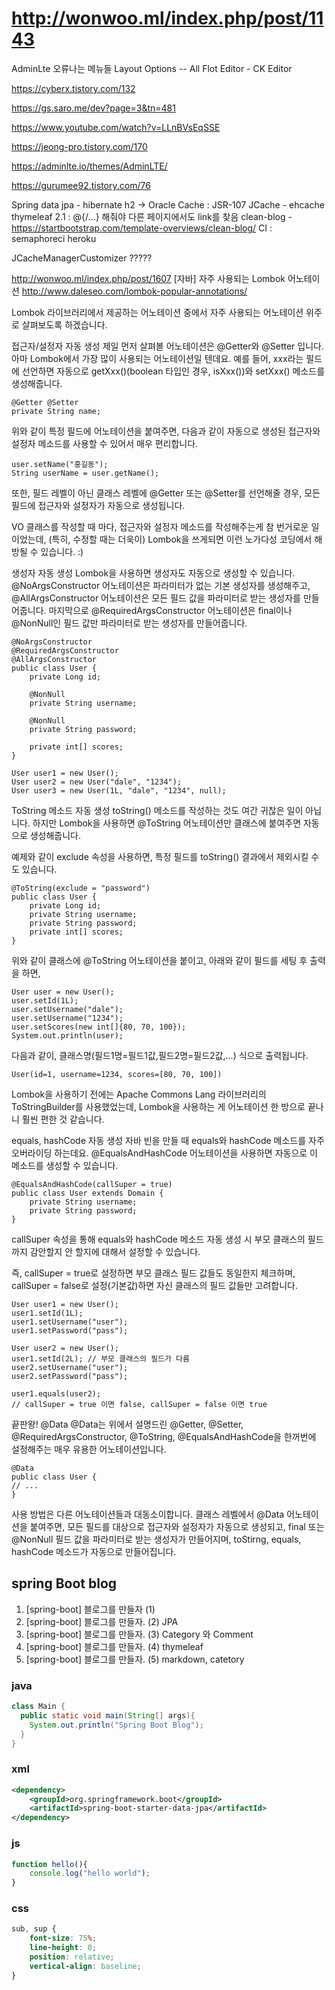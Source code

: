 # http://wonwoo.ml/index.php/post/1143

AdminLte 오류나는 메뉴들
Layout Options -- All
Flot
Editor - CK Editor

https://cyberx.tistory.com/132

https://gs.saro.me/dev?page=3&tn=481

https://www.youtube.com/watch?v=LLnBVsEqSSE

https://jeong-pro.tistory.com/170

https://adminlte.io/themes/AdminLTE/

https://gurumee92.tistory.com/76

<div class="widget-user-header bg-black" style="background: url('../dist/img/photo1.png') center center;">

Spring data jpa - hibernate
h2 -> Oracle
Cache : JSR-107 JCache - ehcache
thymeleaf 2.1 : @{/...} 해줘야 다른 페이지에서도 link를 찾음
clean-blog - https://startbootstrap.com/template-overviews/clean-blog/
CI : semaphoreci
heroku

JCacheManagerCustomizer ?????

http://wonwoo.ml/index.php/post/1607
[자바] 자주 사용되는 Lombok 어노테이션
http://www.daleseo.com/lombok-popular-annotations/

Lombok 라이브러리에서 제공하는 어노테이션 중에서 자주 사용되는 어노테이션 위주로 살펴보도록 하겠습니다.

접근자/설정자 자동 생성
제일 먼저 살펴볼 어노테이션은 @Getter와 @Setter 입니다.
아마 Lombok에서 가장 많이 사용되는 어노테이션일 텐데요.
예를 들어, xxx라는 필드에 선언하면 자동으로 getXxx()(boolean 타입인 경우, isXxx())와 setXxx() 메소드를 생성해줍니다.

    @Getter @Setter
    private String name;

위와 같이 특정 필드에 어노테이션을 붙여주면, 다음과 같이 자동으로 생성된 접근자와 설정자 메소드를 사용할 수 있어서 매우 편리합니다.

    user.setName("홍길동");
    String userName = user.getName();

또한, 필드 레벨이 아닌 클래스 레벨에 @Getter 또는 @Setter를 선언해줄 경우, 모든 필드에 접근자와 설정자가 자동으로 생성됩니다.

VO 클래스를 작성할 때 마다, 접근자와 설정자 메소드를 작성해주는게 참 번거로운 일이었는데, (특히, 수정할 때는 더욱이) Lombok을 쓰게되면 이런 노가다성 코딩에서 해방될 수 있습니다. :)

생성자 자동 생성
Lombok을 사용하면 생성자도 자동으로 생성할 수 있습니다.
@NoArgsConstructor 어노테이션은 파라미터가 없는 기본 생성자를 생성해주고,
@AllArgsConstructor 어노테이션은 모든 필드 값을 파라미터로 받는 생성자를 만들어줍니다.
마지막으로 @RequiredArgsConstructor 어노테이션은 final이나 @NonNull인 필드 값만 파라미터로 받는 생성자를 만들어줍니다.

    @NoArgsConstructor
    @RequiredArgsConstructor
    @AllArgsConstructor
    public class User {
        private Long id;

        @NonNull
        private String username;

        @NonNull
        private String password;

        private int[] scores;
    }

    User user1 = new User();
    User user2 = new User("dale", "1234");
    User user3 = new User(1L, "dale", "1234", null);

ToString 메소드 자동 생성
toString() 메소드를 작성하는 것도 여간 귀찮은 일이 아닙니다.
하지만 Lombok을 사용하면 @ToString 어노테이션만 클래스에 붙여주면 자동으로 생성해줍니다.

예제와 같이 exclude 속성을 사용하면, 특정 필드를 toString() 결과에서 제외시킬 수도 있습니다.

    @ToString(exclude = "password")
    public class User {
        private Long id;
        private String username;
        private String password;
        private int[] scores;
    }

위와 같이 클래스에 @ToString 어노테이션을 붙이고, 아래와 같이 필드를 세팅 후 출력을 하면,

    User user = new User();
    user.setId(1L);
    user.setUsername("dale");
    user.setUsername("1234");
    user.setScores(new int[]{80, 70, 100});
    System.out.println(user);

다음과 같이, 클래스명(필드1명=필드1값,필드2명=필드2값,...) 식으로 출력됩니다.

    User(id=1, username=1234, scores=[80, 70, 100])

Lombok을 사용하기 전에는 Apache Commons Lang 라이브러리의 ToStringBuilder를 사용했었는데, Lombok을 사용하는 게 어노테이션 한 방으로 끝나니 훨씬 편한 것 같습니다.

equals, hashCode 자동 생성
자바 빈을 만들 때 equals와 hashCode 메소드를 자주 오버라이딩 하는데요. @EqualsAndHashCode 어노테이션을 사용하면 자동으로 이 메소드를 생성할 수 있습니다.

    @EqualsAndHashCode(callSuper = true)
    public class User extends Domain {
        private String username;
        private String password;
    }

callSuper 속성을 통해 equals와 hashCode 메소드 자동 생성 시 부모 클래스의 필드까지 감안할지 안 할지에 대해서 설정할 수 있습니다.

즉, callSuper = true로 설정하면 부모 클래스 필드 값들도 동일한지 체크하며, callSuper = false로 설정(기본값)하면 자신 클래스의 필드 값들만 고려합니다.

    User user1 = new User();
    user1.setId(1L);
    user1.setUsername("user");
    user1.setPassword("pass");

    User user2 = new User();
    user1.setId(2L); // 부모 클래스의 필드가 다름
    user2.setUsername("user");
    user2.setPassword("pass");

    user1.equals(user2);
    // callSuper = true 이면 false, callSuper = false 이면 true

끝판왕! @Data
@Data는 위에서 설명드린 @Getter, @Setter, @RequiredArgsConstructor, @ToString, @EqualsAndHashCode을 한꺼번에 설정해주는 매우 유용한 어노테이션입니다.

    @Data
    public class User {
    // ...
    }

사용 방법은 다른 어노테이션들과 대동소이합니다.
클래스 레벨에서 @Data 어노테이션을 붙여주면, 모든 필드를 대상으로 접근자와 설정자가 자동으로 생성되고,
final 또는 @NonNull 필드 값을 파라미터로 받는 생성자가 만들어지며,
toStirng, equals, hashCode 메소드가 자동으로 만들어집니다.





spring Boot blog
-----

1. [spring-boot] 블로그를 만들자 (1)
2. [spring-boot] 블로그를 만들자. (2) JPA
3. [spring-boot] 블로그를 만들자. (3) Category 와 Comment
4. [spring-boot] 블로그를 만들자. (4) thymeleaf
5. [spring-boot] 블로그를 만들자. (5) markdown, catetory

### java
```java
class Main {
  public static void main(String[] args){
    System.out.println("Spring Boot Blog");
  }
}
```

### xml
```xml
<dependency>
    <groupId>org.springframework.boot</groupId>
    <artifactId>spring-boot-starter-data-jpa</artifactId>
</dependency>
```

### js
```js
function hello(){
    console.log("hello world");
}
```
### css

```css
sub, sup {
    font-size: 75%;
    line-height: 0;
    position: relative;
    vertical-align: baseline;
}
```